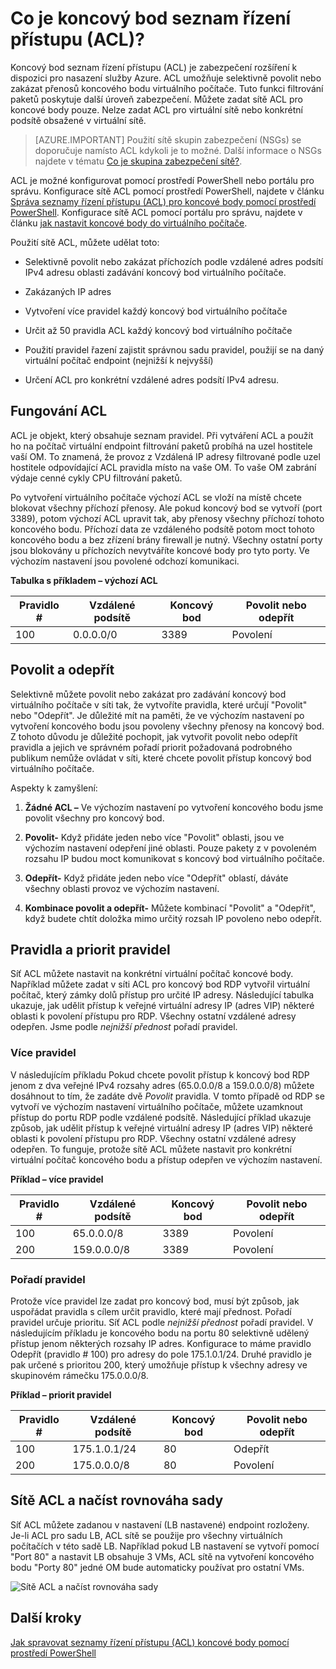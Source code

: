 <properties
   pageTitle="Co je v seznamu pro řízení přístupu síti (ACL)?"
   description="Další informace o ACL"
   services="virtual-network"
   documentationCenter="na"
   authors="jimdial"
   manager="carmonm"
   editor="tysonn" />
<tags
   ms.service="virtual-network"
   ms.devlang="na"
   ms.topic="article"
   ms.tgt_pltfrm="na"
   ms.workload="infrastructure-services"
   ms.date="03/15/2016"
   ms.author="jdial" />

# <a name="what-is-an-endpoint-access-control-list-acls"></a>Co je koncový bod seznam řízení přístupu (ACL)?

Koncový bod seznam řízení přístupu (ACL) je zabezpečení rozšíření k dispozici pro nasazení služby Azure. ACL umožňuje selektivně povolit nebo zakázat přenosů koncového bodu virtuálního počítače. Tuto funkci filtrování paketů poskytuje další úroveň zabezpečení. Můžete zadat sítě ACL pro koncové body pouze. Nelze zadat ACL pro virtuální sítě nebo konkrétní podsítě obsažené v virtuální sítě.

> [AZURE.IMPORTANT] Použití sítě skupin zabezpečení (NSGs) se doporučuje namísto ACL kdykoli je to možné. Další informace o NSGs najdete v tématu [Co je skupina zabezpečení sítě?](virtual-networks-nsg.md).

ACL je možné konfigurovat pomocí prostředí PowerShell nebo portálu pro správu. Konfigurace sítě ACL pomocí prostředí PowerShell, najdete v článku [Správa seznamy řízení přístupu (ACL) pro koncové body pomocí prostředí PowerShell](virtual-networks-acl-powershell.md). Konfigurace sítě ACL pomocí portálu pro správu, najdete v článku [jak nastavit koncové body do virtuálního počítače](../virtual-machines/virtual-machines-windows-classic-setup-endpoints.md).

Použití sítě ACL, můžete udělat toto:

- Selektivně povolit nebo zakázat příchozích podle vzdálené adres podsítí IPv4 adresu oblasti zadávání koncový bod virtuálního počítače.

- Zakázaných IP adres

- Vytvoření více pravidel každý koncový bod virtuálního počítače

- Určit až 50 pravidla ACL každý koncový bod virtuálního počítače

- Použití pravidel řazení zajistit správnou sadu pravidel, použijí se na daný virtuální počítač endpoint (nejnižší k nejvyšší)

- Určení ACL pro konkrétní vzdálené adres podsítí IPv4 adresu.

## <a name="how-acls-work"></a>Fungování ACL

ACL je objekt, který obsahuje seznam pravidel. Při vytváření ACL a použít ho na počítač virtuální endpoint filtrování paketů probíhá na uzel hostitele vaší OM. To znamená, že provoz z Vzdálená IP adresy filtrované podle uzel hostitele odpovídající ACL pravidla místo na vaše OM. To vaše OM zabrání výdaje cenné cykly CPU filtrování paketů.

Po vytvoření virtuálního počítače výchozí ACL se vloží na místě chcete blokovat všechny příchozí přenosy. Ale pokud koncový bod se vytvoří (port 3389), potom výchozí ACL upravit tak, aby přenosy všechny příchozí tohoto koncového bodu. Příchozí data ze vzdáleného podsítě potom moct tohoto koncového bodu a bez zřízení brány firewall je nutný. Všechny ostatní porty jsou blokovány u příchozích nevytváříte koncové body pro tyto porty. Ve výchozím nastavení jsou povolené odchozí komunikaci.

**Tabulka s příkladem – výchozí ACL**

| **Pravidlo #** | **Vzdálené podsítě** | **Koncový bod** | **Povolit nebo odepřít** |
|--------|---------------|----------|-------------|
| 100    | 0.0.0.0/0     | 3389     | Povolení      |

## <a name="permit-and-deny"></a>Povolit a odepřít

Selektivně můžete povolit nebo zakázat pro zadávání koncový bod virtuálního počítače v síti tak, že vytvoříte pravidla, které určují "Povolit" nebo "Odepřít". Je důležité mít na paměti, že ve výchozím nastavení po vytvoření koncového bodu jsou povoleny všechny přenosy na koncový bod. Z tohoto důvodu je důležité pochopit, jak vytvořit povolit nebo odepřít pravidla a jejich ve správném pořadí priorit požadovaná podrobného publikum nemůže ovládat v síti, které chcete povolit přístup koncový bod virtuálního počítače.

Aspekty k zamyšlení:

1. **Žádné ACL –** Ve výchozím nastavení po vytvoření koncového bodu jsme povolit všechny pro koncový bod.

1. **Povolit-** Když přidáte jeden nebo více "Povolit" oblasti, jsou ve výchozím nastavení odepření jiné oblasti. Pouze pakety z v povoleném rozsahu IP budou moct komunikovat s koncový bod virtuálního počítače.

1. **Odepřít-** Když přidáte jeden nebo více "Odepřít" oblastí, dáváte všechny oblasti provoz ve výchozím nastavení.

1. **Kombinace povolit a odepřít-** Můžete kombinací "Povolit" a "Odepřít", když budete chtít doložka mimo určitý rozsah IP povoleno nebo odepřít.

## <a name="rules-and-rule-precedence"></a>Pravidla a priorit pravidel

Síť ACL můžete nastavit na konkrétní virtuální počítač koncové body. Například můžete zadat v síti ACL pro koncový bod RDP vytvořil virtuální počítač, který zámky dolů přístup pro určité IP adresy. Následující tabulka ukazuje, jak udělit přístup k veřejné virtuální adresy IP (adres VIP) některé oblasti k povolení přístupu pro RDP. Všechny ostatní vzdálené adresy odepřen. Jsme podle *nejnižší přednost* pořadí pravidel.

### <a name="multiple-rules"></a>Více pravidel

V následujícím příkladu Pokud chcete povolit přístup k koncový bod RDP jenom z dva veřejné IPv4 rozsahy adres (65.0.0.0/8 a 159.0.0.0/8) můžete dosáhnout to tím, že zadáte dvě *Povolit* pravidla. V tomto případě od RDP se vytvoří ve výchozím nastavení virtuálního počítače, můžete uzamknout přístup do portu RDP podle vzdálené podsítě. Následující příklad ukazuje způsob, jak udělit přístup k veřejné virtuální adresy IP (adres VIP) některé oblasti k povolení přístupu pro RDP. Všechny ostatní vzdálené adresy odepřen. To funguje, protože sítě ACL můžete nastavit pro konkrétní virtuální počítač koncového bodu a přístup odepřen ve výchozím nastavení.

**Příklad – více pravidel**

| **Pravidlo #** | **Vzdálené podsítě** | **Koncový bod** | **Povolit nebo odepřít** |
|--------|---------------|----------|-------------|
| 100    | 65.0.0.0/8    | 3389     | Povolení      |
| 200    | 159.0.0.0/8   | 3389     | Povolení      |

### <a name="rule-order"></a>Pořadí pravidel

Protože více pravidel lze zadat pro koncový bod, musí být způsob, jak uspořádat pravidla s cílem určit pravidlo, které mají přednost. Pořadí pravidel určuje prioritu. Síť ACL podle *nejnižší přednost* pořadí pravidel. V následujícím příkladu je koncového bodu na portu 80 selektivně udělený přístup jenom některých rozsahy IP adres. Konfigurace to máme pravidlo Odepřít (pravidlo \# 100) pro adresy do pole 175.1.0.1/24. Druhé pravidlo je pak určené s prioritou 200, který umožňuje přístup k všechny adresy ve skupinovém rámečku 175.0.0.0/8.

**Příklad – priorit pravidel**

| **Pravidlo #** | **Vzdálené podsítě** | **Koncový bod** | **Povolit nebo odepřít** |
|--------|---------------|----------|-------------|
| 100    | 175.1.0.1/24  | 80       | Odepřít        |
| 200    | 175.0.0.0/8   | 80       | Povolení      |

## <a name="network-acls-and-load-balanced-sets"></a>Sítě ACL a načíst rovnováha sady

Síť ACL můžete zadanou v nastavení (LB nastavené) endpoint rozloženy. Je-li ACL pro sadu LB, ACL sítě se použije pro všechny virtuálních počítačích v této sadě LB. Například pokud LB nastavení se vytvoří pomocí "Port 80" a nastavit LB obsahuje 3 VMs, ACL sítě na vytvoření koncového bodu "Porty 80" jedné OM bude automaticky používat pro ostatní VMs.

![Sítě ACL a načíst rovnováha sady](./media/virtual-networks-acl/IC674733.png)

## <a name="next-steps"></a>Další kroky

[Jak spravovat seznamy řízení přístupu (ACL) koncové body pomocí prostředí PowerShell](virtual-networks-acl-powershell.md)
